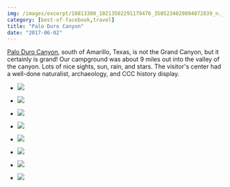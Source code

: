 ```yaml
---
img: /images/excerpt/18813380_10213502291179476_3505234029094872839_n.jpg
category: [best-of-facebook,travel]
title: "Palo Duro Canyon"
date: "2017-06-02"
---
```


  
[Palo Duro Canyon](https://en.wikipedia.org/wiki/Palo_Duro_Canyon), south of Amarillo, Texas, is not the Grand Canyon, but it certainly is grand! Our campground was about 9 miles out into the valley of the canyon. Lots of nice sights, sun, rain, and stars. The visitor's center had a well-done naturalist, archaeology, and CCC history display.

- ![](/images/18813380_10213502291179476_3505234029094872839_n.jpg)
    
- ![](/images/18766001_10213502289699439_7076966108918772529_n.jpg)
    
- ![](/images/18813194_10213502288259403_1078614425018744300_n.jpg)
    
- ![](/images/18767711_10213502287779391_921241733936545382_n.jpg)
    
- ![](/images/18767505_10213502287539385_3020287376338343914_n.jpg)
    
- ![](/images/18839091_10213502287339380_6091285590590463073_n.jpg)
    
- ![](/images/18920213_10213502089254428_6707060407882687858_n.jpg)
    
- ![](/images/18813227_10213502022852768_1296316657190555661_n.jpg)
